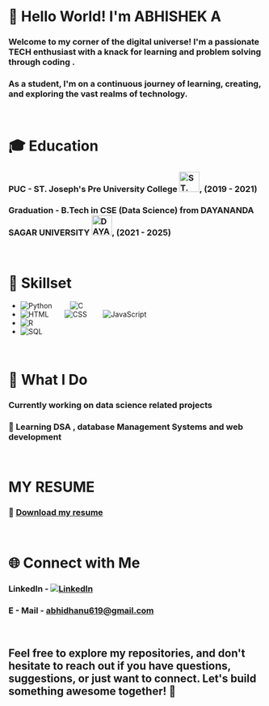 # 👋 Hello World! I'm ABHISHEK A
### Welcome to my corner of the digital universe! I'm a passionate TECH enthusiast with a knack for learning and problem solving through coding . 
### As a student,  I'm on a continuous journey of learning, creating, and exploring the vast realms of technology.  
<br>

# 🎓 Education
### PUC - ST. Joseph's Pre University College [<img src="https://www.sjpuc.in/images/logo/logoSJPUC_v2.png" alt="ST. Joseph's Pre - University College" width="40"/>](https://www.sjpuc.in/), (2019 - 2021)
### Graduation - B.Tech in CSE (Data Science) from DAYANANDA SAGAR UNIVERSITY [<img src="https://www.healthminds.in/teachable/images/dayananda_sagar_university_logo.png" alt="DAYANANDA SAGAR UNIVERSITY" width="40"/>](https://www.dsu.edu.in/), (2021 - 2025)
<br>


# 💼 Skillset
- ![Python](https://img.shields.io/badge/Python-3776AB?style=for-the-badge&logo=python&logoColor=white)&nbsp;&nbsp;&nbsp;&nbsp;&nbsp;&nbsp;&nbsp;&nbsp;&nbsp;![C](https://img.shields.io/badge/C-00599C?style=for-the-badge&logo=c&logoColor=white)
- ![HTML](https://img.shields.io/badge/HTML5-E34F26?style=for-the-badge&logo=html5&logoColor=white)&nbsp;&nbsp;&nbsp;&nbsp;&nbsp;&nbsp;&nbsp;&nbsp;![CSS](https://img.shields.io/badge/CSS3-1572B6?style=for-the-badge&logo=css3&logoColor=white)&nbsp;&nbsp;&nbsp;&nbsp;&nbsp;&nbsp;&nbsp;&nbsp;![JavaScript](https://img.shields.io/badge/JavaScript-F7DF1E?style=for-the-badge&logo=javascript&logoColor=black)
- ![R](https://img.shields.io/badge/R-276DC3?style=for-the-badge&logo=r&logoColor=white)
- ![SQL](https://img.shields.io/badge/SQL-4479A1?style=for-the-badge&logo=postgresql&logoColor=white)
  
<br>



# 🚀 What I Do
### Currently working on data science related projects
### 🌱 Learning DSA , database Management Systems and web development 
<br>

# MY RESUME
### 📄 [Download my resume](https://docs.google.com/document/d/1NE_8KoLE4IUxUMimRZ2IA8d2TeIbOyC8/edit?usp=sharing&ouid=114910391547853027792&rtpof=true&sd=true)
<br>

# 🌐 Connect with Me
### LinkedIn - [![LinkedIn](https://img.shields.io/badge/LinkedIn-Profile-blue?style=flat-square&logo=linkedin&logoColor=white)](https://www.linkedin.com/in/abhisheka2003/)
### E - Mail - [abhidhanu619@gmail.com](mailto:your.email@example.com)
<br>

## Feel free to explore my repositories, and don't hesitate to reach out if you have questions, suggestions, or just want to connect. Let's build something awesome together! 🚀
<br>
